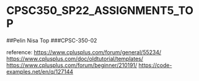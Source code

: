# CPSC350_SP22_ASSIGNMENT5_TOP
##Pelin Nisa Top
###CPSC-350-02


reference:
https://www.cplusplus.com/forum/general/55234/
https://www.cplusplus.com/doc/oldtutorial/templates/
https://www.cplusplus.com/forum/beginner/210191/
https://code-examples.net/en/q/127144


